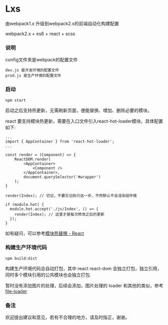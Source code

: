 # Lxs

由webpack1.x 升级到webpack2.x的前端自动化构建配置

webpack2.x + es6 + react + scss

### 说明

config文件夹是webpack的配置文件
```
dev.js 是开发环境的配置文件
prod.js 是生产环境的配置文件
```

### 启动

```
npm start
```

启动之后支持热更新，无需刷新页面，便能替换、增加、删除必要的模块。

react 要支持模块热更新，需要在入口文件引入react-hot-loader模块，具体配置如下:
```
...
import { AppContainer } from 'react-hot-loader';
...

const render = (Component) => {
    ReactDOM.render(
        <AppContainer>
            <Component />
        </AppContainer>,
        document.querySelector('#wrapper')
    );
}

render(Index); // 切记，不要忘记执行这一步，不然默认不会渲染组件哦

if (module.hot) {
  module.hot.accept('./js/Index', () => {
    render(Index); // 这里才是每次修改之后的更新
  });
}

```
如有疑问，可以参考[模块热替换 - React](https://doc.webpack-china.org/guides/hmr-react/)

### 构建生产环境代码

```
npm build:dist
```

构建生产环境代码会自动打包，其中 react react-dom 会独立打包，独立引用，同时多个模块引用的公共模块也会独立打包.

暂时没有添加图片的处理，后续会添加，图片处理的 loader 和其他的类似，参考[file-loader](https://doc.webpack-china.org/loaders/file-loader/)

### 备注

欢迎提出建议和意见，若有不合理的地方，请及时指正，谢谢。
